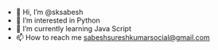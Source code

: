 - 👋 Hi, I’m @sksabesh
- 👀 I’m interested in Python
- 🌱 I’m currently learning Java Script
- 📫 How to reach me sabeshsureshkumarsocial@gmail.com

<!---
sksabesh/sksabesh is a ✨ special ✨ repository because its `README.md` (this file) appears on your GitHub profile.
You can click the Preview link to take a look at your changes.
--->
